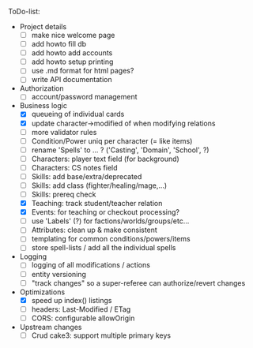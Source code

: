 ToDo-list:
 - Project details
   - [ ] make nice welcome page
   - [ ] add howto fill db
   - [ ] add howto add accounts
   - [ ] add howto setup printing
   - [ ] use .md format for html pages?
   - [ ] write API documentation
 - Authorization
   - [ ] account/password management
 - Business logic
   - [x] queueing of individual cards
   - [x] update character->modified of when modifying relations
   - [ ] more validator rules
   - [ ] Condition/Power uniq per character (= like items)
   - [ ] rename 'Spells' to ... ? ('Casting', 'Domain', 'School', ?)
   - [ ] Characters: player text field (for background)
   - [ ] Characters: CS notes field
   - [ ] Skills: add base/extra/deprecated
   - [ ] Skills: add class (fighter/healing/mage,...)
   - [ ] Skills: prereq check
   - [x] Teaching: track student/teacher relation
   - [x] Events: for teaching or checkout processing?
   - [ ] use 'Labels' (?) for factions/worlds/groups/etc...
   - [ ] Attributes: clean up & make consistent
   - [ ] templating for common conditions/powers/items
   - [ ] store spell-lists / add all the individual spells
 - Logging
   - [ ] logging of all modifications / actions
   - [ ] entity versioning
   - [ ] "track changes" so a super-referee can authorize/revert changes
 - Optimizations
   - [x] speed up index() listings
   - [ ] headers: Last-Modified / ETag
   - [ ] CORS: configurable allowOrigin
 - Upstream changes
   - [ ] Crud cake3: support multiple primary keys
